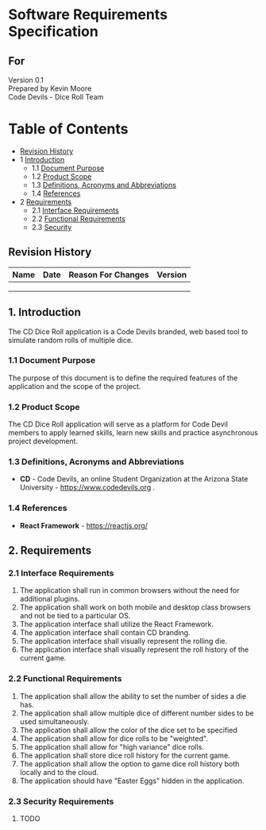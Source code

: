 # Software Requirements Specification
## For <project name>

Version 0.1  
Prepared by Kevin Moore  
Code Devils - Dice Roll Team


<date created>  

Table of Contents
=================
* [Revision History](#revision-history)
* 1 [Introduction](#1-introduction)
  * 1.1 [Document Purpose](#11-document-purpose)
  * 1.2 [Product Scope](#12-product-scope)
  * 1.3 [Definitions, Acronyms and Abbreviations](#13-definitions-acronyms-and-abbreviations)
  * 1.4 [References](#14-references)
* 2 [Requirements](#2-requirements)
  * 2.1 [Interface Requirements](#21-interface-requirements)
  * 2.2 [Functional Requirements](#22-functional-requirements)
  * 2.3 [Security](#23-security-requirements)


## Revision History
| Name | Date    | Reason For Changes  | Version   |
| ---- | ------- | ------------------- | --------- |
|      |         |                     |           |
|      |         |                     |           |
|      |         |                     |           |

## 1. Introduction
The CD Dice Roll application is a Code Devils branded, web based tool to simulate random rolls of multiple dice.

### 1.1 Document Purpose
The purpose of this document is to define the required features of the application and the scope of the project.

### 1.2 Product Scope
The CD Dice Roll application will serve as a platform for Code Devil members to apply learned skills, learn new skills and practice asynchronous project development.

### 1.3 Definitions, Acronyms and Abbreviations

* **CD** - Code Devils, an online Student Organization at the Arizona State University - https://www.codedevils.org .

### 1.4 References
* **React Framework** - https://reactjs.org/


## 2. Requirements

### 2.1 Interface Requirements
1. The application shall run in common browsers without the need for additional plugins.
2. The application shall work on both mobile and desktop class browsers and not be tied to a particular OS.
3. The application interface shall utilize the React Framework.
4. The application interface shall contain CD branding.
5. The application interface shall visually represent the rolling die.
6. The application interface shall visually represent the roll history of the current game.

### 2.2 Functional Requirements
1. The application shall allow the ability to set the number of sides a die has.
2. The application shall allow multiple dice of different number sides to be used simultaneously.
3. The application shall allow the color of the dice set to be specified
4. The application shall allow for dice rolls to be "weighted".
5. The application shall allow for "high variance" dice rolls.
6. The application shall store dice roll history for the current game.
7. The application shall allow the option to game dice roll history both locally and to the cloud.
8. The application should have "Easter Eggs" hidden in the application.

### 2.3 Security Requirements
1.  TODO
